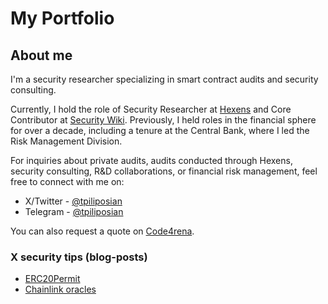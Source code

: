 # My Portfolio

## About me

I'm a security researcher specializing in smart contract audits and security consulting.

Currently, I hold the role of Security Researcher at [Hexens](https://hexens.io/) and Core Contributor at [Security Wiki](https://wiki.r.security/). Previously, I held roles in the financial sphere for over a decade, including a tenure at the Central Bank, where I led the Risk Management Division.

For inquiries about private audits, audits conducted through Hexens, security consulting, R&D collaborations, or financial risk management, feel free to connect with me on:
- X/Twitter - [@tpiliposian](https://twitter.com/tpiliposian) 
- Telegram - [@tpiliposian](https://t.me/tpiliposian)

You can also request a quote on [Code4rena](https://code4rena.com/@tpiliposian).

### X security tips (blog-posts)

- [ERC20Permit](https://twitter.com/tpiliposian/status/1730247297416540458)
- [Chainlink oracles](https://twitter.com/tpiliposian/status/1732706349492936997)
